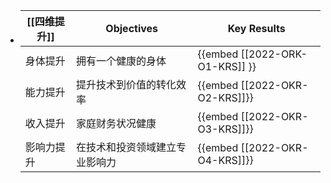 - | [[四维提升]] | Objectives | Key Results |
  |-|-|-|
  | 身体提升 | 拥有一个健康的身体 | {{embed [[2022-ORK-O1-KRS]] }} |
  | 能力提升 | 提升技术到价值的转化效率 | {{embed [[2022-OKR-O2-KRS]]}} |
  | 收入提升 | 家庭财务状况健康 | {{embed [[2022-OKR-O3-KRS]]}} |
  | 影响力提升 | 在技术和投资领域建立专业影响力 | {{embed [[2022-OKR-O4-KRS]]}} |